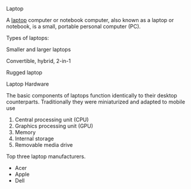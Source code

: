 Laptop

A [laptop](https://en.wikipedia.org/wiki/Laptop) computer or notebook computer, also known as a laptop or notebook, is a small, portable personal computer (PC).

Types of laptops:

Smaller and larger laptops

Convertible, hybrid, 2-in-1

Rugged laptop

Laptop Hardware

The basic components of laptops function identically to their desktop counterparts. Traditionally they were miniaturized and adapted to mobile use

1.  Central processing unit (CPU)
2.  Graphics processing unit (GPU)
3.  Memory
4.  Internal storage
5.  Removable media drive

Top three laptop manufacturers.

*   Acer
*   Apple
*   Dell